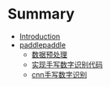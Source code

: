 # Summary

* [Introduction](README.md)
* [paddlepaddle](pdpd/readme.md)
  * [数据预处理](pdpd/数据集.md)
  * [实现手写数字识别代码](pdpd/手写数字识别代码.md)
  * [cnn手写数字识别]()

